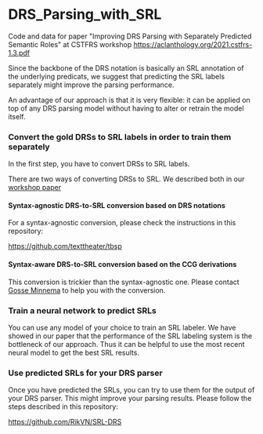 # DRS_Parsing_with_SRL
Code and data for paper "Improving DRS Parsing with Separately Predicted Semantic Roles" at CSTFRS workshop https://aclanthology.org/2021.cstfrs-1.3.pdf 

Since the backbone of the DRS notation is basically an SRL annotation of the underlying predicats, we suggest that predicting the SRL labels separately might improve the parsing performance. 

An advantage of our approach is that it is very flexible: it can be applied
on top of any DRS parsing model without having to alter or retrain the model itself.

### Convert the gold DRSs to SRL labels in order to train them separately

In the first step, you have to convert DRSs to SRL labels.

There are two ways of converting DRSs to SRL. We described both in our [workshop paper](https://aclanthology.org/2021.cstfrs-1.3.pdf)

#### Syntax-agnostic DRS-to-SRL conversion based on DRS notations

For a syntax-agnostic conversion, please check the instructions in this repository:

https://github.com/texttheater/tbsp

#### Syntax-aware DRS-to-SRL conversion based on the CCG derivations

This conversion is trickier than the syntax-agnostic one. Please contact [Gosse Minnema](https://github.com/gossminn) to help you with the conversion.

### Train a neural network to predict SRLs

You can use any model of your choice to train an SRL labeler. We have showed in our paper that the performance of the SRL labeling system is the bottleneck of our approach. Thus it can be helpful to use the most recent neural model to get the best SRL results.

### Use predicted SRLs for your DRS parser

Once you have predicted the SRLs, you can try to use them for the output of your DRS parser. This might improve your parsing results. Please follow the steps described in this repository:

https://github.com/RikVN/SRL-DRS